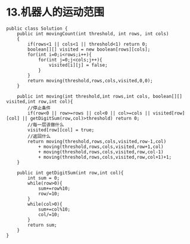 # 13.机器人的运动范围

    public class Solution {
        public int movingCount(int threshold, int rows, int cols)
        {
            if(rows<1 || cols<1 || threshold<1) return 0;
            boolean[][] visited = new boolean[rows][cols];
            for(int i=0;i<rows;i++){
                for(int j=0;j<cols;j++){
                    visited[i][j] = false;
                }
            }
            return moving(threshold,rows,cols,visited,0,0);
        }

        public int moving(int threshold,int rows,int cols, boolean[][] visited,int row,int col){
            //停止条件
            if(row<0 || row>=rows || col<0 || col>=cols || visited[row][col] || getDigitSum(row,col)>threshold) return 0;
            //每一层该做什么
            visited[row][col] = true;
            //返回什么
            return moving(threshold,rows,cols,visited,row-1,col)
                + moving(threshold,rows,cols,visited,row+1,col)
                + moving(threshold,rows,cols,visited,row,col-1)
                + moving(threshold,rows,cols,visited,row,col+1)+1;
        }

        public int getDigitSum(int row,int col){
            int sum = 0;
            while(row>0){
                sum+=row%10;
                row/=10;
            }
            while(col>0){
                sum+=col%10;
                col/=10;
            }
            return sum;
        }
    }
